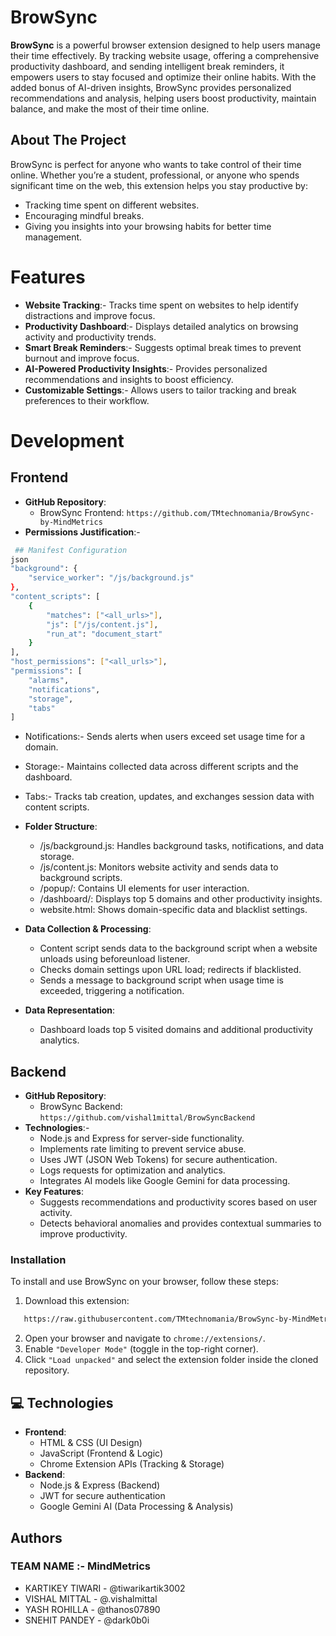 
# BrowSync

**BrowSync**  is a powerful browser extension designed to help users manage their time effectively. By tracking website usage, offering a comprehensive productivity dashboard, and sending intelligent break reminders, it empowers users to stay focused and optimize their online habits. With the added bonus of AI-driven insights, BrowSync provides personalized recommendations and analysis, helping users boost productivity, maintain balance, and make the most of their time online.
## About The Project

BrowSync is perfect for anyone who wants to take control of their time online. Whether you’re a student, professional, or anyone who spends significant time on the web, this extension helps you stay productive by:

- Tracking time spent on different websites.
- Encouraging mindful breaks.
- Giving you insights into your browsing habits for better time management.

# Features
- **Website Tracking**:- Tracks time spent on websites to help identify distractions and improve focus.
- **Productivity Dashboard**:-  Displays detailed analytics on browsing activity and productivity trends.
- **Smart Break Reminders**:- Suggests optimal break times to prevent burnout and improve focus.
- **AI-Powered Productivity Insights**:- Provides personalized recommendations and insights to boost efficiency.
- **Customizable Settings**:- Allows users to tailor tracking and break preferences to their workflow.


# Development

## Frontend
- **GitHub Repository**: 
  - BrowSync Frontend: `https://github.com/TMtechnomania/BrowSync-by-MindMetrics`
- **Permissions Justification**:-
```sh
 ## Manifest Configuration
json
"background": {
    "service_worker": "/js/background.js"
},
"content_scripts": [
    {
        "matches": ["<all_urls>"],
        "js": ["/js/content.js"],
        "run_at": "document_start"
    }
],
"host_permissions": ["<all_urls>"],
"permissions": [
    "alarms",
    "notifications",
    "storage",
    "tabs"
]
   ```
- Notifications:- Sends alerts when users exceed set usage time for a domain.
- Storage:- Maintains collected data across different scripts and the dashboard.
- Tabs:- Tracks tab creation, updates, and exchanges session data with content scripts.

- **Folder Structure**:
  - /js/background.js: Handles background tasks, notifications, and data storage.
  - /js/content.js: Monitors website activity and sends data to background scripts.
  - /popup/: Contains UI elements for user interaction.
  - /dashboard/: Displays top 5 domains and other productivity insights.
  - website.html: Shows domain-specific data and blacklist settings.
- **Data Collection & Processing**:
  - Content script sends data to the background script when a website unloads using beforeunload listener.
  - Checks domain settings upon URL load; redirects if blacklisted.
  - Sends a message to background script when usage time is exceeded, triggering a notification.
- **Data Representation**:
  - Dashboard loads top 5 visited domains and additional productivity analytics.

## Backend
- **GitHub Repository**: 
  - BrowSync Backend: `https://github.com/vishal1mittal/BrowSyncBackend`
- **Technologies**:-
  - Node.js and Express for server-side functionality.
  - Implements rate limiting to prevent service abuse.
  - Uses JWT (JSON Web Tokens) for secure authentication.
  - Logs requests for optimization and analytics.
  - Integrates AI models like Google Gemini for data processing.
- **Key Features**:
  - Suggests recommendations and productivity scores based on user activity.
  - Detects behavioral anomalies and provides contextual summaries to improve productivity.


### Installation

To install and use BrowSync on your browser, follow these steps:

1. Download this extension:
```sh
   https://raw.githubusercontent.com/TMtechnomania/BrowSync-by-MindMetrics/refs/heads/main/BrowSync.zip
   ```
2. Open your browser and navigate to `chrome://extensions/`.
3. Enable `"Developer Mode"` (toggle in the top-right corner).
4. Click `"Load unpacked"` and select the extension folder inside the cloned repository.

<h2 id="technologies">💻 Technologies</h2>

- **Frontend**: 
  - HTML & CSS (UI Design)
  - JavaScript (Frontend & Logic) 
  - Chrome Extension APIs (Tracking & Storage)
- **Backend**: 
  - Node.js & Express (Backend)
  - JWT for secure authentication
  - Google Gemini AI (Data Processing & Analysis)

## Authors

### TEAM NAME :- MindMetrics
- KARTIKEY TIWARI - @tiwarikartik3002
- VISHAL MITTAL - @.vishalmittal
- YASH ROHILLA - @thanos07890
- SNEHIT PANDEY - @dark0b0i

